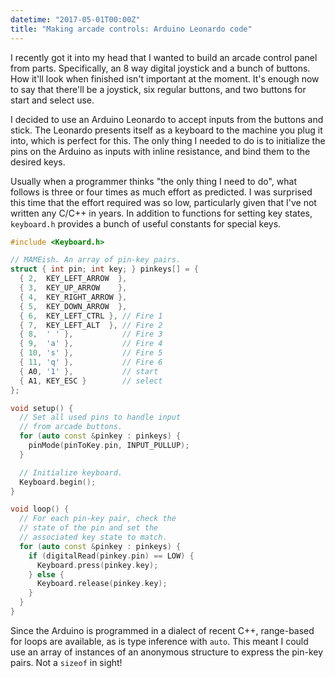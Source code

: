 ```yaml
---
datetime: "2017-05-01T00:00Z"
title: "Making arcade controls: Arduino Leonardo code"
---
```

I recently got it into my head that I wanted to build an arcade control panel
from parts. Specifically, an 8 way digital joystick and a bunch of buttons. How
it'll look when finished isn't important at the moment. It's enough now to say
that there'll be a joystick, six regular buttons, and two buttons for start and
select use.

I decided to use an Arduino Leonardo to accept inputs from the buttons and
stick. The Leonardo presents itself as a keyboard to the machine you plug it
into, which is perfect for this. The only thing I needed to do is to initialize
the pins on the Arduino as inputs with inline resistance, and bind them to the
desired keys.

Usually when a programmer thinks "the only thing I need to do", what follows is
three or four times as much effort as predicted. I was surprised this time that
the effort required was so low, particularly given that I've not written any
C/C++ in years. In addition to functions for setting key states, `keyboard.h`
provides a bunch of useful constants for special keys.

```cpp
#include <Keyboard.h>

// MAMEish. An array of pin-key pairs.
struct { int pin; int key; } pinkeys[] = {
  { 2,  KEY_LEFT_ARROW  },
  { 3,  KEY_UP_ARROW    },
  { 4,  KEY_RIGHT_ARROW },
  { 5,  KEY_DOWN_ARROW  },
  { 6,  KEY_LEFT_CTRL }, // Fire 1
  { 7,  KEY_LEFT_ALT  }, // Fire 2
  { 8,  ' ' },           // Fire 3
  { 9,  'a' },           // Fire 4
  { 10, 's' },           // Fire 5
  { 11, 'q' },           // Fire 6
  { A0, '1' },           // start
  { A1, KEY_ESC }        // select
};

void setup() {
  // Set all used pins to handle input
  // from arcade buttons.
  for (auto const &pinkey : pinkeys) {
    pinMode(pinToKey.pin, INPUT_PULLUP);
  }

  // Initialize keyboard.
  Keyboard.begin();
}

void loop() {
  // For each pin-key pair, check the
  // state of the pin and set the
  // associated key state to match.
  for (auto const &pinkey : pinkeys) {
    if (digitalRead(pinkey.pin) == LOW) {
      Keyboard.press(pinkey.key);
    } else {
      Keyboard.release(pinkey.key);
    }
  }
}
```

Since the Arduino is programmed in a dialect of recent  C++, range-based for
loops are available, as is type inference with `auto`. This meant I could use an
array of instances of an anonymous structure to express the pin-key pairs. Not a
`sizeof` in sight!
